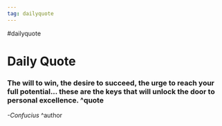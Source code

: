```yaml
---
tag: dailyquote
---
```


#dailyquote

# Daily Quote

### The will to win, the desire to succeed, the urge to reach your full potential... these are the keys that will unlock the door to personal excellence. ^quote
*-Confucius* ^author
